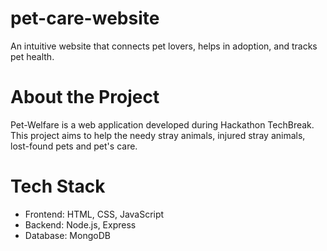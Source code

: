 # pet-care-website
 An intuitive website that connects pet lovers, helps in adoption, and tracks pet health.

 # About the Project  
Pet-Welfare is a web application developed during Hackathon TechBreak. This project aims to help the needy stray animals, injured stray animals, lost-found pets and pet's care.   

# Tech Stack  
- Frontend: HTML, CSS, JavaScript 
- Backend: Node.js, Express 
- Database: MongoDB 

